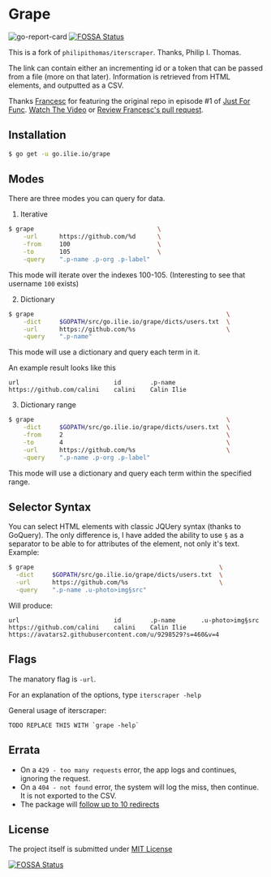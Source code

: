 # Grape

![go-report-card](https://www.goreportcard.com/badge/github.com/calini/grape)
[![FOSSA Status](https://app.fossa.io/api/projects/git%2Bgithub.com%2Fcalini%2Fgrape.svg?type=shield)](https://app.fossa.io/projects/git%2Bgithub.com%2Fcalini%2Fgrape?ref=badge_shield)

This is a fork of `philipithomas/iterscraper`. Thanks, Philip I. Thomas.

The link can contain either an incrementing id or a token that can be passed from a file (more on that later).
Information is retrieved from HTML elements, and outputted as a CSV.

Thanks [Francesc](https://github.com/campoy) for featuring the original repo in episode #1 of [Just For Func](https://twitter.com/justforfunc). [Watch The Video](https://www.youtube.com/watch?list=PL64wiCrrxh4Jisi7OcCJIUpguV_f5jGnZ&v=eIWFnNz8mF4) or [Review Francesc's pull request](https://github.com/philipithomas/iterscraper/pull/1).

## Installation
```sh
$ go get -u go.ilie.io/grape
```

## Modes
There are three modes you can query for data.
1. Iterative
```bash
$ grape                                  \
    -url      https://github.com/%d      \
    -from     100                        \
    -to       105                        \
    -query    ".p-name .p-org .p-label"
```
This mode will iterate over the indexes 100-105. (Interesting to see that username `100` exists)

2. Dictionary
```bash
$ grape                                                     \
    -dict     $GOPATH/src/go.ilie.io/grape/dicts/users.txt  \
    -url      https://github.com/%s                         \
    -query    ".p-name"
```
This mode will use a dictionary and query each term in it.

An example result looks like this
```
url                          id        .p-name
https://github.com/calini    calini    Calin Ilie
```

3. Dictionary range
```bash
$ grape                                                     \
    -dict     $GOPATH/src/go.ilie.io/grape/dicts/users.txt  \
    -from     2                                             \
    -to       4                                             \
    -url      https://github.com/%s                         \
    -query    ".p-name .p-org .p-label"
```
This mode will use a dictionary and query each term within the specified range.



## Selector Syntax
You can select HTML elements with classic JQUery syntax (thanks to GoQuery).
The only difference is, I have added the ability to use `§` as a separator to be able to for attributes of the element, not only it's text.
Example:
```bash
$ grape                                                   \
  -dict     $GOPATH/src/go.ilie.io/grape/dicts/users.txt  \
  -url      https://github.com/%s                         \
  -query    ".p-name .u-photo>img§src"
```
Will produce:
```
url                          id        .p-name       .u-photo>img§src 
https://github.com/calini    calini    Calin Ilie    https://avatars2.githubusercontent.com/u/9298529?s=460&v=4
```


## Flags

The manatory flag is `-url`.


For an explanation of the options, type `iterscraper -help`

General usage of iterscraper:

```
TODO REPLACE THIS WITH `grape -help`
```


## Errata

* On a `429 - too many requests` error, the app logs and continues, ignoring the request.
* On a `404 - not found` error, the system will log the miss, then continue. It is not exported to the CSV.
* The package will [follow up to 10 redirects](https://golang.org/pkg/net/http/#Get)


## License

The project itself is submitted under [MIT License](LICENSE)

[![FOSSA Status](https://app.fossa.io/api/projects/git%2Bgithub.com%2Fcalini%2Fgrape.svg?type=large)](https://app.fossa.io/projects/git%2Bgithub.com%2Fcalini%2Fgrape?ref=badge_large)
